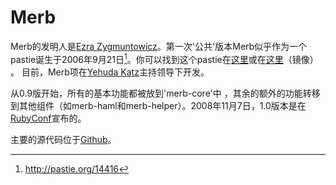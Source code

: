 # Merb

Merb的发明人是[Ezra Zygmuntowicz][]。第一次'公共'版本Merb似乎作为一个pastie诞生于2006年9月21日[^first-pastie]。你可以找到这个pastie在[这里](http://pastie.org/14416)或在[这里](http://gist.github.com/33252)（镜像） 。
目前，Merb项在[Yehuda Katz](http://yehudakatz.com/)主持领导下开发。 

从0.9版开始，所有的基本功能都被放到'merb-core'中 ，其余的额外的功能转移到其他组件（如merb-haml和merb-helper）。2008年11月7日，1.0版本是在[RubyConf](http://rubyconf.org/)宣布的。

主要的源代码位于[Github](http://github.com/wycats/merb/)。

<!-- Links -->
[Ezra Zygmuntowicz]: http://brainspl.at/

<!-- References -->
[^first-pastie]: http://pastie.org/14416
